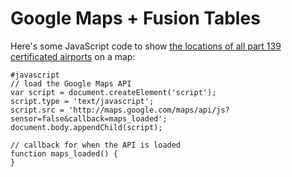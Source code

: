 # Google Maps + Fusion Tables

Here's some JavaScript code to show [the locations of all part 139 certificated airports](https://www.google.com/fusiontables/DataSource?docid=1dBmChEdPydgC_Ijad5jkDzS6TEjH0MMvuKB0g6A) on a map:

    #javascript
    // load the Google Maps API
    var script = document.createElement('script');
    script.type = 'text/javascript';
    script.src = 'http://maps.google.com/maps/api/js?sensor=false&callback=maps_loaded';
    document.body.appendChild(script);

    // callback for when the API is loaded
    function maps_loaded() {
    }

<script type="text/javascript" src="scripts/139airports.js"></script>
<div id="139airports" style="width: 100%; height: 500px"></div>